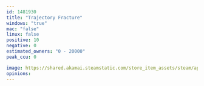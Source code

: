 ```yaml
---
id: 1481930
title: "Trajectory Fracture"
windows: "true"
mac: "false"
linux: false
positive: 10
negative: 0
estimated_owners: "0 - 20000"
peak_ccu: 0

image: https://shared.akamai.steamstatic.com/store_item_assets/steam/apps/1481930/header.jpg?t=1633392241
opinions:
---
```

